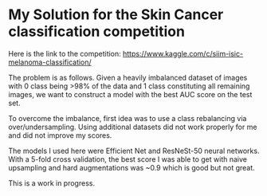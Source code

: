 # My Solution for the Skin Cancer classification competition

Here is the link to the competition: https://www.kaggle.com/c/siim-isic-melanoma-classification/

The problem is as follows. Given a heavily imbalanced dataset of images with 0 class being >98% of the data and 1 class constituting all remaining images, we want to construct a model with the best AUC score on the test set.

To overcome the imbalance, first idea was to use a class rebalancing via over/undersampling. 
Using additional datasets did not work properly for me and did not improve my scores.

The models I used here were Efficient Net and ResNeSt-50 neural networks. With a 5-fold cross validation, the best score I was able to get with naive upsampling and hard augmentations was ~0.9 which is good but not great.

This is a work in progress.
<!-- After multiple attempts at that, I discovered this discussion: https://www.kaggle.com/c/siim-isic-melanoma-classification/discussion/165526 -->
